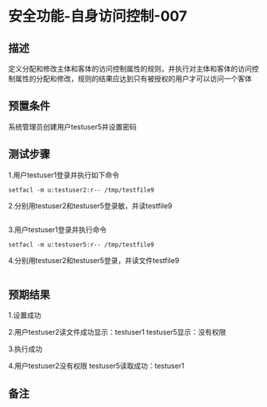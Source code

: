 # 安全功能-自身访问控制-007

## 描述

定义分配和修改主体和客体的访问控制属性的规则，并执行对主体和客体的访问控制属性的分配和修改，规则的结果应达到只有被授权的用户才可以访问一个客体

## 预置条件

系统管理员创建用户testuser5并设置密码

## 测试步骤

1.用户testuser1登录并执行如下命令

```echo testuser1 > /tmp/testfile9
setfacl -m u:testuser2:r-- /tmp/testfile9
```

2.分别用testuser2和testuser5登录敏，并读testfile9

```cat /tmp/testfile9
```

3.用户testuser1登录并执行命令

```setfacl -m u:testuser2:--- /tmp/testfile9
setfacl -m u:testuser5:r-- /tmp/testfile9
```

4.分别用testuser2和testuser5登录，并读文件testfile9

```cat /tmp/testfile9
```

## 预期结果

1.设置成功

2.用户testuser2读文件成功显示：testuser1
testuser5显示：没有权限

3.执行成功

4.用户testuser2没有权限
testuser5读取成功：testuser1

## 备注